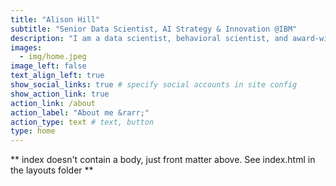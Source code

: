 ```yaml
---
title: "Alison Hill"
subtitle: "Senior Data Scientist, AI Strategy & Innovation @IBM"
description: "I am a data scientist, behavioral scientist, and award-winning educator. I work on creating online experiences to bring machine learning and artificial intelligence (AI) problems and solutions to life. My goal is to make AI more approachable, understandable, and empowering."
images:
  - img/home.jpeg
image_left: false
text_align_left: true
show_social_links: true # specify social accounts in site config
show_action_link: true
action_link: /about
action_label: "About me &rarr;"
action_type: text # text, button
type: home
---
```


** index doesn't contain a body, just front matter above.
See index.html in the layouts folder **
